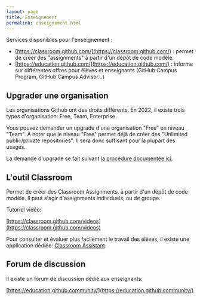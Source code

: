 ```yaml
---
layout: page
title: Enseignement
permalink: enseignement.html
---
```


Services disponibles pour l'enseignement :

- [https://classroom.github.com/](https://classroom.github.com/) : permet de créer des "assignments" à partir d'un dépôt de code modèle.
- [https://education.github.com/](https://education.github.com/) : informe sur différentes offres pour élèves et enseignants (GitHub Campus Program, GitHub Campus Advisor...)

## Upgrader une organisation

Les organisations Github ont des droits différents. En 2022, il existe trois types d'organisation: Free, Team, Enterprise.

Vous pouvez demander un upgrade d'une organisation "Free" en niveau "Team". À noter que le niveau "Free" permet déjà de créer des "Unlimited public/private repositories". Il sera donc suffisant pour la plupart des usages.

La demande d'upgrade se fait suivant [la procédure documentée ici](https://docs.github.com/en/education/explore-the-benefits-of-teaching-and-learning-with-github-education/use-github-in-your-classroom-and-research/apply-for-an-educator-or-researcher-discount).

## L'outil Classroom

Permet de créer des Classroom Assignments, à partir d'un dépôt de code modèle. Il peut s'agir d'assignments individuels, ou de groupe.

Tutoriel vidéo:

[https://classroom.github.com/videos](https://classroom.github.com/videos)

Pour consulter et évaluer plus facilement le travail des élèves, il existe une application dédiée: [Classroom Assistant](https://classroom.github.com/assistant).

## Forum de discussion

Il existe un forum de discussion dédié aux enseignants: 

[https://education.github.community/](https://education.github.community/)

